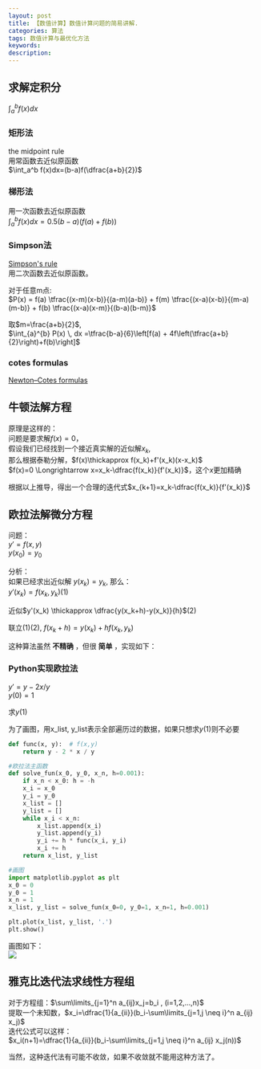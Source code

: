 ```yaml
---
layout: post
title: 【数值计算】数值计算问题的简易讲解.
categories: 算法
tags: 数值计算与最优化方法
keywords:
description:
---
```



## 求解定积分
$\int_a^b f(x)dx$
### 矩形法
the midpoint rule  
用常函数去近似原函数  
$\int_a^b f(x)dx=(b-a)f(\dfrac{a+b}{2})$  
### 梯形法
用一次函数去近似原函数  
$\int_a^b f(x)dx=0.5(b-a)(f(a)+f(b))$  

### Simpson法
[Simpson's rule](https://en.wikipedia.org/wiki/Simpson%27s_rule)  
用二次函数去近似原函数。  

对于任意m点:  
$P(x) = f(a) \tfrac{(x-m)(x-b)}{(a-m)(a-b)} + f(m) \tfrac{(x-a)(x-b)}{(m-a)(m-b)} + f(b) \tfrac{(x-a)(x-m)}{(b-a)(b-m)}$  

取$m=\frac{a+b}{2}$,  
$\int_{a}^{b} P(x) \, dx =\tfrac{b-a}{6}\left[f(a) + 4f\left(\tfrac{a+b}{2}\right)+f(b)\right]$  

### cotes formulas
[Newton–Cotes formulas](https://en.wikipedia.org/wiki/Newton%E2%80%93Cotes_formulas)  

## 牛顿法解方程

原理是这样的：  
问题是要求解$f(x)=0$，  
假设我们已经找到一个接近真实解的近似解$x_k$,  
那么根据泰勒分解，$f(x)\thickapprox f(x_k)+f'(x_k)(x-x_k)$  
$f(x)=0 \Longrightarrow x=x_k-\dfrac{f(x_k)}{f'(x_k)}$，这个$x$更加精确  

根据以上推导，得出一个合理的迭代式$x_{k+1}=x_k-\dfrac{f(x_k)}{f'(x_k)}$


## 欧拉法解微分方程
问题：  
$y'=f(x,y)$  
$y(x_0)=y_0$  

分析：  
如果已经求出近似解 $y(x_k)=y_k$, 那么：  
$y'(x_k)=f(x_k,y_k)$(1)  

近似$y'(x_k) \thickapprox \dfrac{y(x_k+h)-y(x_k)}{h}$(2)  

联立(1)(2), $f(x_k+h)=y(x_k)+hf(x_k,y_k)$  

这种算法虽然 **不精确** ，但很 **简单** ，实现如下：  

### Python实现欧拉法

$y'=y-2x/y$  
$y(0)=1$  

求$y(1)$  

为了画图，用x_list, y_list表示全部遍历过的数据，如果只想求$y(1)$则不必要  

```py
def func(x, y):  # f(x,y)
    return y - 2 * x / y

#欧拉法主函数
def solve_fun(x_0, y_0, x_n, h=0.001):
    if x_n < x_0: h = -h
    x_i = x_0
    y_i = y_0
    x_list = []
    y_list = []
    while x_i < x_n:
        x_list.append(x_i)
        y_list.append(y_i)
        y_i += h * func(x_i, y_i)
        x_i += h
    return x_list, y_list

#画图
import matplotlib.pyplot as plt
x_0 = 0
y_0 = 1
x_n = 1
x_list, y_list = solve_fun(x_0=0, y_0=1, x_n=1, h=0.001)

plt.plot(x_list, y_list, '.')
plt.show()
```

画图如下：  
<img src='http://www.guofei.site/public/postimg/numericalcalculation1.png'>


## 雅克比迭代法求线性方程组

对于方程组：$\sum\limits_{j=1}^n a_{ij}x_j=b_i , (i=1,2,...,n)$  
提取一个未知数，$x_i=\dfrac{1}{a_{ii}}(b_i-\sum\limits_{j=1,j \neq i}^n a_{ij} x_j)$  
迭代公式可以这样：  
$x_i(n+1)=\dfrac{1}{a_{ii}}(b_i-\sum\limits_{j=1,j \neq i}^n a_{ij} x_j(n))$  

当然，这种迭代法有可能不收敛，如果不收敛就不能用这种方法了。  
